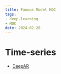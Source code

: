 ```yaml
---
title: Famous Model MOC
tags:
- deep-learning
- MOC
date: 2024-02-28
---
```


# Time-series

* [DeepAR](computer_sci/deep_learning_and_machine_learning/Famous_Model/DeepAR.md)

